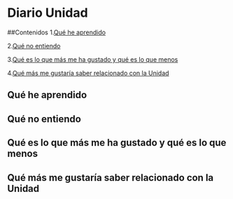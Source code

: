 # Diario Unidad 

 ##Contenidos
 1.[Qué he aprendido](#qué-he-aprendido)
 
 2.[Qué no entiendo](#qué-no-entiendo)
 
 3.[Qué es lo que más me ha gustado y qué es lo que menos](#qué-es-lo-que-más-me-ha-gustado-y-qué-es-lo-que-menos)
 
 4.[Qué más me gustaría saber relacionado con la Unidad](#qué-más-me-gustaría-saber-relacionado-con-la-unidad)
 
  
## Qué he aprendido
  
## Qué no entiendo
  
## Qué es lo que más me ha gustado y qué es lo que menos
  
## Qué más me gustaría saber relacionado con la Unidad
  
